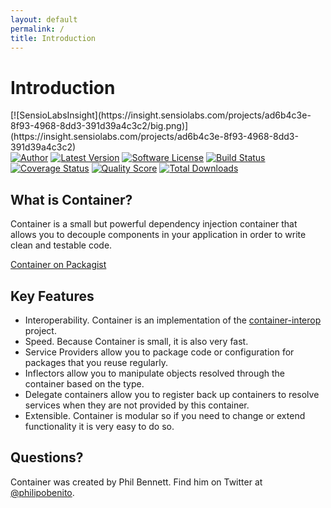 ```yaml
---
layout: default
permalink: /
title: Introduction
---
```


# Introduction

<span style="float: left; margin: 0 10px 0 0;">
[![SensioLabsInsight](https://insight.sensiolabs.com/projects/ad6b4c3e-8f93-4968-8dd3-391d39a4c3c2/big.png)](https://insight.sensiolabs.com/projects/ad6b4c3e-8f93-4968-8dd3-391d39a4c3c2)
</span>

[![Author](http://img.shields.io/badge/author-@philipobenito-blue.svg?style=flat-square)](https://twitter.com/philipobenito)
[![Latest Version](https://img.shields.io/github/release/thephpleague/container.svg?style=flat-square)](https://github.com/thephpleague/container/releases)
[![Software License](https://img.shields.io/badge/license-MIT-brightgreen.svg?style=flat-square)](LICENSE.md)
[![Build Status](https://img.shields.io/travis/thephpleague/container/master.svg?style=flat-square)](https://travis-ci.org/thephpleague/container)
[![Coverage Status](https://img.shields.io/scrutinizer/coverage/g/thephpleague/container.svg?style=flat-square)](https://scrutinizer-ci.com/g/thephpleague/container/code-structure)
[![Quality Score](https://img.shields.io/scrutinizer/g/thephpleague/container.svg?style=flat-square)](https://scrutinizer-ci.com/g/thephpleague/container)
[![Total Downloads](https://img.shields.io/packagist/dt/league/container.svg?style=flat-square)](https://packagist.org/packages/league/container)

## What is Container?

Container is a small but powerful dependency injection container that allows you to decouple components in your application in order to write clean and testable code.

[Container on Packagist](https://packagist.org/packages/league/container)

## Key Features

- Interoperability. Container is an implementation of the [container-interop](https://github.com/container-interop/container-interop) project.
- Speed. Because Container is small, it is also very fast.
- Service Providers allow you to package code or configuration for packages that you reuse regularly.
- Inflectors allow you to manipulate objects resolved through the container based on the type.
- Delegate containers allow you to register back up containers to resolve services when they are not provided by this container.
- Extensible. Container is modular so if you need to change or extend functionality it is very easy to do so.

## Questions?

Container was created by Phil Bennett. Find him on Twitter at [@philipobenito](https://twitter.com/philipobenito).
